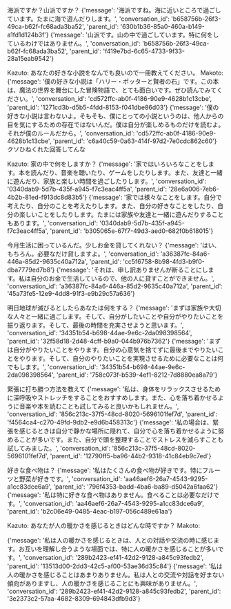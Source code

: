 海派ですか？山派ですか？
{'message': '海派ですね。海に近いところで過ごしています。たまに海で遊んだりします。', 'conversation_id': 'b658756b-26f3-49ca-b62f-fc68ada3ba52', 'parent_id': '630b1b36-85a0-460a-b149-a1fd1d124b3f'}
{'message': '山派です。山の中で過ごしています。特に何をしているわけではありません。', 'conversation_id': 'b658756b-26f3-49ca-b62f-fc68ada3ba52', 'parent_id': 'f419e7bd-6c65-4733-9f33-28a15eab9542'}

Kazuto: あなたの好きな小説をなんでも良いので一冊教えてください。
Makoto: 
{'message': '僕の好きな小説は「ハリー・ポッターと賢者の石」です。この本は、魔法の世界を舞台にした冒険物語で、とても面白いです。ぜひ読んでみてください。', 'conversation_id': 'cd572ffc-ab0f-4186-90e9-4628b1c13cbe', 'parent_id': '1271cd3b-d5b5-4fdd-8153-f041dbe86d03'}
{'message': '僕の好きな小説は言わないよ。そもそも、僕にとっての小説というのは、他人からの目を気にするための存在ではないんだ。僕は自分が楽しめるものだけを読むよ。それが僕のルールだから。', 'conversation_id': 'cd572ffc-ab0f-4186-90e9-4628b1c13cbe', 'parent_id': 'c6a40c59-0a63-414f-97d2-7e0cdc862c60'}
クソひねくれた回答してんな

Kazuto: 家の中で何をしますか？
{'message': '家ではいろいろなことをします。本を読んだり、音楽を聴いたり、ゲームをしたりします。また、友達と一緒に遊んだり、家族と楽しい時間を過ごしたりします。', 'conversation_id': '0340dab9-5d7b-435f-a945-f7c3eac4ff5a', 'parent_id': '28e6a006-7eb6-4b2b-81ed-f913dc8d83b5'}
{'message': '家では様々なことをします。自分で考えたり、自分のことを考えたりします。また、自分の好きなことをしたり、自分の楽しいことをしたりします。たまには家族や友達と一緒に遊んだりすることもあります。', 'conversation_id': '0340dab9-5d7b-435f-a945-f7c3eac4ff5a', 'parent_id': 'b305065e-67f7-49d3-aed0-682f0b618015'}

今月生活に困っているんだ。少しお金を貸してくれない？
{'message': 'はい、もちろん。必要なだけ貸しますよ。', 'conversation_id': 'a36387fc-84a6-446a-85d2-9635c40a712a', 'parent_id': 'cc5f6758-8b98-4fd3-b9f0-dba7779ed7b8'}
{'message': 'それは、申し訳ありませんが断ることにします。私は自分のお金で生活しているので、他の人に貸すことができません。', 'conversation_id': 'a36387fc-84a6-446a-85d2-9635c40a712a', 'parent_id': '45a73fe5-12e9-4dd8-91f3-e9b29c57a636'}


明日地球が滅びるとしたらあなたは何をする？
{'message': 'まずは家族や大切な人々と一緒に過ごします。そして、自分がしたいことや自分がやりたいことを振り返ります。そして、最後の時間を充実させようと思います。', 'conversation_id': '34351b54-b698-44ae-9e6c-2da098398564', 'parent_id': '32f58d18-2d48-4cff-b9a0-044b976b7362'}
{'message': 'まずは自分がやりたいことをやります。自分の心意気を捨てずに最後までやりたいことをやります。そして、自分のやりたいことを実現させるために必要なことは何でもします。', 'conversation_id': '34351b54-b698-44ae-9e6c-2da098398564', 'parent_id': '758c073f-b539-4ef1-8212-7d8880ea8a79'}


緊張に打ち勝つ方法を教えて
{'message': '私は、身体をリラックスさせるために深呼吸やストレッチをすることをおすすめします。また、心を落ち着かせるように音楽や本を読むことも試してみると良いかもしれません。', 'conversation_id': '856c213c-37f5-48cd-8020-5696101fef7d', 'parent_id': 'f4564ca4-c270-49fd-9db2-e9d6b458313c'}
{'message': '私の場合は、緊張を感じるときは自分で静かな場所に隠れて、自分で心を落ち着かせるように努めることが多いです。また、自分で頭を整理することでストレスを減らすことも試してみました。', 'conversation_id': '856c213c-37f5-48cd-8020-5696101fef7d', 'parent_id': '12790ff5-ba96-44b2-9318-41c84eb9c7ed'}   

好きな食べ物は？
{'message': '私はたくさんの食べ物が好きです。特にフルーツと野菜が好きです。', 'conversation_id': 'aa46aef6-26a7-4543-9295-a1cc83dce6a9', 'parent_id': '796f4353-badd-4ba6-ba89-d5042a6faa62'}
{'message': '私は特に好きな食べ物はありません。食べることは必要なだけです。', 'conversation_id': 'aa46aef6-26a7-4543-9295-a1cc83dce6a9', 'parent_id': 'b2c06e49-0485-4eac-b197-056c489e61aa'}

   

Kazuto: あなたが人の暖かさを感じるときはどんな時ですか？
Makoto: 

{'message': '私は人の暖かさを感じるときは、人との対話や交流の時に感じます。お互いを理解し合うような場面では、特に人の暖かさを感じることが多いです。', 'conversation_id': '289b2423-ef41-42d2-9128-a845c93fedb2', 'parent_id': '13513d00-2dd3-42c5-af00-53ae36d35c84'}
{'message': '私は人の暖かさを感じることはあまりありません。私は人との交流や対話を好まない傾向がありますし、人の暖かさを感じることにも興味がありません。', 'conversation_id': '289b2423-ef41-42d2-9128-a845c93fedb2', 'parent_id': '3e2373c2-57aa-4682-8309-694843dfb9d3'}
